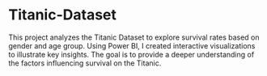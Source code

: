 # Titanic-Dataset
This project analyzes the Titanic Dataset to explore survival rates based on gender and age group. Using Power BI, I created interactive visualizations to illustrate key insights. The goal is to provide a deeper understanding of the factors influencing survival on the Titanic.
